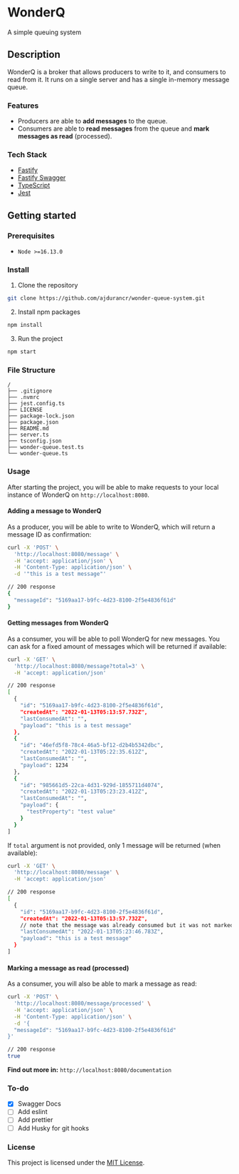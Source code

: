 # WonderQ
A simple queuing system

## Description

WonderQ is a broker that allows producers to write to it, and consumers to read from it. It runs on a single server and has a single in-memory message queue.

### Features
- Producers are able to **add messages** to the queue.
- Consumers are able to **read messages** from the queue and **mark messages as read** (processed).

### Tech Stack

- [Fastify](https://www.fastify.io/)
- [Fastify Swagger](https://github.com/fastify/fastify-swagger)
- [TypeScript](https://www.typescriptlang.org/)
- [Jest](https://jestjs.io/)

## Getting started

### Prerequisites

- `Node >=16.13.0`

### Install

1. Clone the repository

```sh
git clone https://github.com/ajdurancr/wonder-queue-system.git
```

2. Install npm packages

```sh
npm install
```

3. Run the project

```sh
npm start
```

### File Structure
```
/
├── .gitignore
├── .nvmrc
├── jest.config.ts
├── LICENSE
├── package-lock.json
├── package.json
├── README.md
├── server.ts
├── tsconfig.json
├── wonder-queue.test.ts
└── wonder-queue.ts
```


### Usage

After starting the project, you will be able to make requests to your local instance of WonderQ on `http://localhost:8080`.

#### Adding a message to WonderQ
As a producer, you will be able to write to WonderQ, which will return a message ID as confirmation:
```sh
curl -X 'POST' \
  'http://localhost:8080/message' \
  -H 'accept: application/json' \
  -H 'Content-Type: application/json' \
  -d '"this is a test message"'
```

```sh
// 200 response
{
  "messageId": "5169aa17-b9fc-4d23-8100-2f5e4836f61d"
}
```

#### Getting messages from WonderQ
As a consumer, you will be able to poll WonderQ for new messages. You can ask for a fixed amount of messages which will be returned if available:
```sh
curl -X 'GET' \
  'http://localhost:8080/message?total=3' \
  -H 'accept: application/json'
```


```sh
// 200 response
[
  {
    "id": "5169aa17-b9fc-4d23-8100-2f5e4836f61d",
    "createdAt": "2022-01-13T05:13:57.732Z",
    "lastConsumedAt": "",
    "payload": "this is a test message"
  },
  {
    "id": "46efd5f8-78c4-46a5-bf12-d2b4b5342dbc",
    "createdAt": "2022-01-13T05:22:35.612Z",
    "lastConsumedAt": "",
    "payload": 1234
  },
  {
    "id": "985661d5-22ca-4d31-929d-1855711d4074",
    "createdAt": "2022-01-13T05:23:23.412Z",
    "lastConsumedAt": "",
    "payload": {
      "testProperty": "test value"
    }
  }
]
```

If `total` argument is not provided, only 1 message will be returned (when available):
```sh
curl -X 'GET' \
  'http://localhost:8080/message' \
  -H 'accept: application/json'
```


```sh
// 200 response
[
  {
    "id": "5169aa17-b9fc-4d23-8100-2f5e4836f61d",
    "createdAt": "2022-01-13T05:13:57.732Z",
    // note that the message was already consumed but it was not marked as read (processed)
    "lastConsumedAt": "2022-01-13T05:23:46.783Z",
    "payload": "this is a test message"
  }
]
```


#### Marking a message as read (processed)
As a consumer, you will also be able to mark a message as read:
```sh
curl -X 'POST' \
  'http://localhost:8080/message/processed' \
  -H 'accept: application/json' \
  -H 'Content-Type: application/json' \
  -d '{
  "messageId": "5169aa17-b9fc-4d23-8100-2f5e4836f61d"
}'
```


```sh
// 200 response
true
```

**Find out more in:** `http://localhost:8080/documentation`

### To-do
- [x] Swagger Docs
- [ ] Add eslint 
- [ ] Add prettier
- [ ] Add Husky for git hooks

### License

This project is licensed under the [MIT License](/LICENSE).